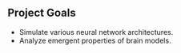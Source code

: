 ## Project Goals
- Simulate various neural network architectures.
- Analyze emergent properties of brain models.
